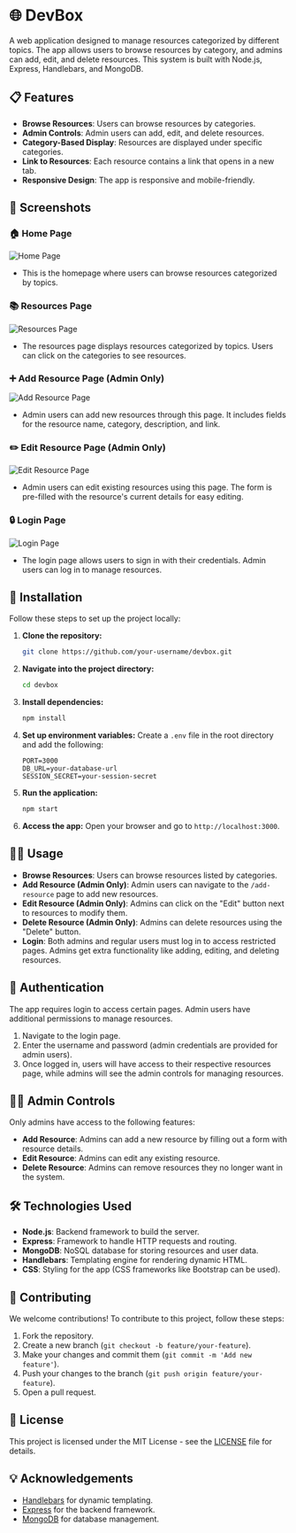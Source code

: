 # 🌐 DevBox

A web application designed to manage resources categorized by different topics. The app allows users to browse resources by category, and admins can add, edit, and delete resources. This system is built with Node.js, Express, Handlebars, and MongoDB.

## 📋 Features

- **Browse Resources**: Users can browse resources by categories.
- **Admin Controls**: Admin users can add, edit, and delete resources.
- **Category-Based Display**: Resources are displayed under specific categories.
- **Link to Resources**: Each resource contains a link that opens in a new tab.
- **Responsive Design**: The app is responsive and mobile-friendly.

## 📸 Screenshots

### 🏠 Home Page
![Home Page](path_to_homepage_screenshot)

- This is the homepage where users can browse resources categorized by topics.

### 📚 Resources Page
![Resources Page](path_to_resources_page_screenshot)

- The resources page displays resources categorized by topics. Users can click on the categories to see resources.

### ➕ Add Resource Page (Admin Only)
![Add Resource Page](path_to_add_resource_page_screenshot)

- Admin users can add new resources through this page. It includes fields for the resource name, category, description, and link.

### ✏️ Edit Resource Page (Admin Only)
![Edit Resource Page](path_to_edit_resource_page_screenshot)

- Admin users can edit existing resources using this page. The form is pre-filled with the resource's current details for easy editing.

### 🔒 Login Page
![Login Page](path_to_login_page_screenshot)

- The login page allows users to sign in with their credentials. Admin users can log in to manage resources.

## 🚀 Installation

Follow these steps to set up the project locally:

1. **Clone the repository:**
    ```bash
    git clone https://github.com/your-username/devbox.git
    ```

2. **Navigate into the project directory:**
    ```bash
    cd devbox
    ```

3. **Install dependencies:**
    ```bash
    npm install
    ```

4. **Set up environment variables:**
    Create a `.env` file in the root directory and add the following:
    ```text
    PORT=3000
    DB_URL=your-database-url
    SESSION_SECRET=your-session-secret
    ```

5. **Run the application:**
    ```bash
    npm start
    ```

6. **Access the app:**
    Open your browser and go to `http://localhost:3000`.

## 🧑‍💻 Usage

- **Browse Resources**: Users can browse resources listed by categories.
- **Add Resource (Admin Only)**: Admin users can navigate to the `/add-resource` page to add new resources.
- **Edit Resource (Admin Only)**: Admins can click on the "Edit" button next to resources to modify them.
- **Delete Resource (Admin Only)**: Admins can delete resources using the "Delete" button.
- **Login**: Both admins and regular users must log in to access restricted pages. Admins get extra functionality like adding, editing, and deleting resources.

## 🔑 Authentication

The app requires login to access certain pages. Admin users have additional permissions to manage resources.

1. Navigate to the login page.
2. Enter the username and password (admin credentials are provided for admin users).
3. Once logged in, users will have access to their respective resources page, while admins will see the admin controls for managing resources.

## 🧑‍💻 Admin Controls

Only admins have access to the following features:

- **Add Resource**: Admins can add a new resource by filling out a form with resource details.
- **Edit Resource**: Admins can edit any existing resource.
- **Delete Resource**: Admins can remove resources they no longer want in the system.

## 🛠️ Technologies Used

- **Node.js**: Backend framework to build the server.
- **Express**: Framework to handle HTTP requests and routing.
- **MongoDB**: NoSQL database for storing resources and user data.
- **Handlebars**: Templating engine for rendering dynamic HTML.
- **CSS**: Styling for the app (CSS frameworks like Bootstrap can be used).

## 📝 Contributing

We welcome contributions! To contribute to this project, follow these steps:

1. Fork the repository.
2. Create a new branch (`git checkout -b feature/your-feature`).
3. Make your changes and commit them (`git commit -m 'Add new feature'`).
4. Push your changes to the branch (`git push origin feature/your-feature`).
5. Open a pull request.

## 📜 License

This project is licensed under the MIT License - see the [LICENSE](LICENSE) file for details.

## 💡 Acknowledgements

- [Handlebars](https://handlebarsjs.com/) for dynamic templating.
- [Express](https://expressjs.com/) for the backend framework.
- [MongoDB](https://www.mongodb.com/) for database management.
